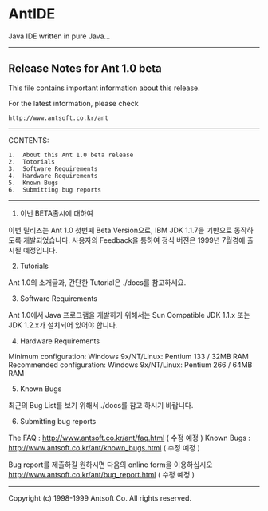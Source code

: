 # AntIDE
Java IDE written in pure Java... 

------------------------------------------------------------------------
Release Notes for Ant 1.0 beta
------------------------------------------------------------------------
This file contains important information about this release.

For the latest information, please check

    http://www.antsoft.co.kr/ant

------------------------------------------------------------------------

CONTENTS:

    1.  About this Ant 1.0 beta release
    2.  Totorials
    3.  Software Requirements
    4.  Hardware Requirements
    5.  Known Bugs
    6.  Submitting bug reports

------------------------------------------------------------------------

1.  이번 BETA출시에 대하여

   이번 릴리즈는 Ant 1.0 첫번째 Beta Version으로, IBM JDK 1.1.7을 기반으로 
동작하도록 개발되었습니다.
   사용자의 Feedback을 통하여 정식 버젼은 1999년 7월경에 출시될 예정입니다.


2.  Tutorials 
   
   Ant 1.0의 소개글과, 간단한 Tutorial은 ./docs를 참고하세요.


3.  Software Requirements

   Ant 1.0에서 Java 프로그램을 개발하기 위해서는 Sun Compatible JDK 1.1.x 또는
 JDK 1.2.x가 설치되어 있어야 합니다.
   
4.  Hardware Requirements

   Minimum configuration: Windows 9x/NT/Linux: Pentium 133 / 32MB RAM
   Recommended configuration: Windows 9x/NT/Linux: Pentium 266 / 64MB RAM

5.  Known Bugs

   최근의 Bug List를 보기 위해서 ./docs를 참고 하시기 바랍니다.

6.  Submitting bug reports

   The FAQ : http://www.antsoft.co.kr/ant/faq.html ( 수정 예정 )
   Known Bugs : http://www.antsoft.co.kr/ant/known_bugs.html ( 수정 예정 )

   Bug report를 제출하길 원하시면 다음의 online form을 이용하십시오
   http://www.antsoft.co.kr/ant/bug_report.html ( 수정 예정 )

------------------------------------------------------------------------
Copyright (c) 1998-1999 Antsoft Co.
All rights reserved.
